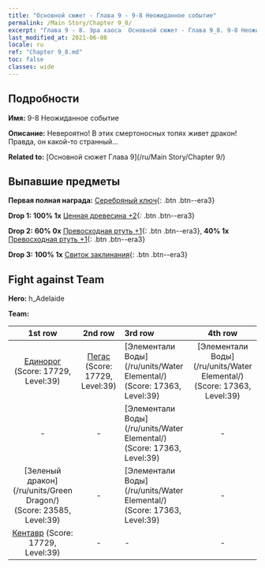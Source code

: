 ```yaml
---
title: "Основной сюжет - Глава 9 - 9-8 Неожиданное событие"
permalink: /Main Story/Chapter 9_8/
excerpt: "Глава 9 - 8. Эра хаоса  Основной сюжет - Глава 9_8. 9-8 Неожиданное событие"
last_modified_at: 2021-06-08
locale: ru
ref: "Chapter 9_8.md"
toc: false
classes: wide
---
```


## Подробности

 **Имя:** 9-8 Неожиданное событие

 **Описание:** Невероятно! В этих смертоносных топях живет дракон! Правда, он какой-то странный...

 **Related to:** [Основной сюжет Глава 9](/ru/Main Story/Chapter 9/)

## Выпавшие предметы

 **Первая полная награда:** [Серебряный ключ](/ItemsRU/con_693/){: .btn .btn--era3}

 **Drop 1:** **100% 1x** [Ценная древесина +2](/ItemsRU/mat_27/){: .btn .btn--era3}

 **Drop 2:** **60% 0x** [Превосходная ртуть +1](/ItemsRU/mat_21/){: .btn .btn--era3}, **40% 1x** [Превосходная ртуть +1](/ItemsRU/mat_21/){: .btn .btn--era3}

 **Drop 3:** **100% 1x** [Свиток заклинания](/ItemsRU/con_694/){: .btn .btn--era3}


## Fight against Team
 **Hero:** h_Adelaide

 **Team:**


  | 1st row | 2nd row | 3rd row | 4th row |
  |:----:|:----:|:----|:----:|
  | [Единорог](/ru/units/Unicorn/) (Score: 17729, Level:39)  | [Пегас](/ru/units/Pegasus/) (Score: 17729, Level:39)  | [Элементали Воды](/ru/units/Water Elemental/) (Score: 17363, Level:39)  | [Элементали Воды](/ru/units/Water Elemental/) (Score: 17363, Level:39)  |
  | - | - | [Элементали Воды](/ru/units/Water Elemental/) (Score: 17363, Level:39)  | - |
  | [Зеленый дракон](/ru/units/Green Dragon/) (Score: 23585, Level:39)  | - | [Элементали Воды](/ru/units/Water Elemental/) (Score: 17363, Level:39)  | - |
  | [Кентавр](/ru/units/Centaur/) (Score: 17729, Level:39)  | - | - | - |


